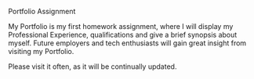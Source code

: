 Portfolio Assignment

My Portfolio is my first homework assignment, where I will display my Professional Experience, qualifications and give a brief synopsis about myself. Future employers and tech enthusiasts will gain great insight from visiting my Portfolio.

Please visit it often, as it will be continually updated.


